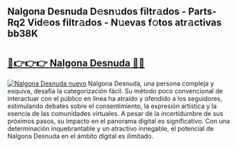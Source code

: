 ## Nalgona Desnuda D𝚎sn𝚞dos filtr𝚊dos - Parts-Rq2 Vid𝚎os filtr𝚊dos - N𝚞evas f𝚘tos atr𝚊ctivas bb38K

# <h2><a href="http://mbcahob.tromn.icu/?c=Nalgona+Desnuda">🔗👉👉👉 Nalgona Desnuda 🔗🔗</a></h2>

[![Nalgona Desnuda nuevo](https://i.imgur.com/pEAQMta.gif)](http://mbcahob.tromn.icu/?c=Nalgona+Desnuda)
Nalgona Desnuda, una persona compleja y esquiva, desafía la categorización fácil. Su método poco convencional de interactuar con el público en línea ha atraído y ofendido a los seguidores, estimulando debates sobre el consentimiento, la expresión artística y la esencia de las comunidades virtuales. A pesar de la incertidumbre de sus próximos pasos, su impacto en el panorama digital es significativo. Con una determinación inquebrantable y un atractivo innegable, el potencial de Nalgona Desnuda en el ámbito digital es ilimitado.
